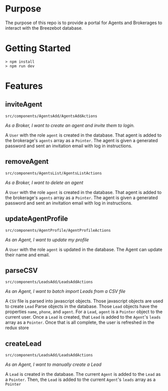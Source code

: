 # Purpose

The purpose of this repo is to provide a portal for Agents and Brokerages to interact with the Breezebot database.

# Getting Started

```
> npm install
> npm run dev
```

# Features

## inviteAgent
`src/components/AgentsAdd/AgentsAddActions`

*As a Broker, I want to create an agent and invite them to login.*

A `User` with the role `agent` is created in the database. That agent is added to the brokerage's `agents` array as a `Pointer`.
The agent is given a generated password and sent an invitation email with log in instructions.

## removeAgent
`src/components/AgentsList/AgentsListActions`

*As a Broker, I want to delete an agent*

A `User` with the role `agent` is created in the database. That agent is added to the brokerage's `agents` array as a `Pointer`.
The agent is given a generated password and sent an invitation email with log in instructions.

## updateAgentProfile
`src/components/AgentProfile/AgentProfileActions`

*As an Agent, I want to update my profile*

A `User` with the role `agent` is updated in the database. The Agent can update their name and email.

## parseCSV
`src/components/LeadsAdd/LeadsAddActions`

*As an Agent, I want to batch import Leads from a CSV file*

A `CSV` file is parsed into javascript objects. Those javascript objects are used to create `Lead` Parse objects in the database. Those `Lead` objects have the properties `name`, `phone`, and `agent`. For a `Lead`, `agent` is a `Pointer` object to the current user. Once a `Lead` is created, that `Lead` is added to the `Agent`'s `leads` array as a `Pointer`. Once that is all complete, the user is refreshed in the redux store

## createLead

`src/components/LeadsAdd/LeadsAddActions`

*As an Agent, I want to manually create a Lead*

A `Lead` is created in the database. The current `Agent` is added to the `Lead` as a `Pointer`. Then, the `Lead` is added to the current `Agent`'s `leads` array as a `Pointer`
